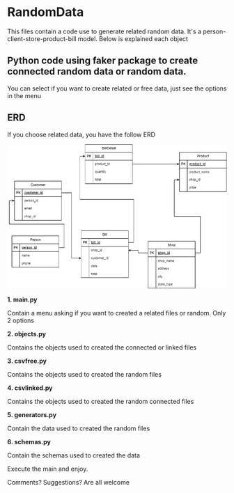 # RandomData

This files contain a code use to generate related random data. It's a person-client-store-product-bill model. Below is explained each object
## Python code using faker package to create connected random data or random data.

You can select if you want to create related or free data, just see the options in the menu

## ERD

If you choose related data, you have the follow ERD

![ERD](ERD.jpg)

**1. main.py**

Contain a menu asking if you want to created a related files or random. Only 2 options

**2. objects.py**

Contains the objects used to created the connected or linked files

**3. csvfree.py**

Contains the objects used to created the random files

**4. csvlinked.py**

Contains the objects used to created the random connected files

**5. generators.py**

Contain the data used to created the random files

**6. schemas.py**

Contain the schemas used to created the data

Execute the main and enjoy.

Comments? Suggestions? Are all welcome
